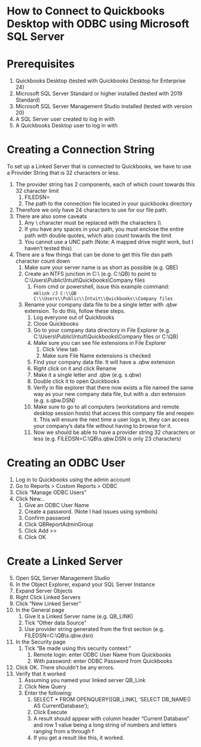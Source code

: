 How to Connect to Quickbooks Desktop with ODBC using Microsoft SQL Server
=========================================================================

# Prerequisites

1. Quickbooks Desktop (tested with Quickbooks Desktop for Enterprise 24) 
2. Microsoft SQL Server Standard or higher installed (tested with 2019 Standard)  
3. Microsoft SQL Server Management Studio installed (tested with version 20)  
4. A SQL Server user created to log in with
5. A Quickbooks Desktop user to log in with

# Creating a Connection String

To set up a Linked Server that is connected to Quickbooks, we have to use a Provider String that is 32 characters or less. 

1. The provider string has 2 components, each of which count towards this 32 character limit  
   1. FILEDSN=  
   2. The path to the connection file located in your quickbooks directory  
2. Therefore we only have 24 characters to use for our file path.  
3. There are also some caveats  
   1. Any \\ character must be replaced with the characters \\\\  
   2. If you have any spaces in your path, you must enclose the entire path with double quotes, which also count towards the limit  
   3. You cannot use a UNC path (Note: A mapped drive might work, but I haven’t tested this)  
4. There are a few things that can be done to get this file dsn path character count down  
   1. Make sure your server name is as short as possible (e.g. QBE)  
   2. Create an NTFS junction in C:\\ (e.g. C:\\QB) to point to C:\\Users\\Public\\Intuit\\Quickbooks\\Company files  
      1. From cmd or powershell, issue this example command:  
         ```mklink /J C:\\QB C:\\Users\\Public\\Intuit\\Quickbooks\\Company files``` 
   3. Rename your company data file to be a single letter with .qbw extension. To do this, follow these steps.  
      1. Log everyone out of Quickbooks  
      2. Close Quickbooks  
      3. Go to your company data directory in File Explorer (e.g. C:\\Users\\Public\\Intuit\\Quickbooks\\Company files or C:\\QB)  
      4. Make sure you can see file extensions in File Explorer  
         1. Click View tab  
         2. Make sure File Name extensions is checked  
      5. Find your company data file. It will have a .qbw extension  
      6. Right click on it and click Rename  
      7. Make it a single letter and .qbw (e.g. s.qbw)  
      8. Double click it to open Quickbooks  
      9. Verify in file explorer that there now exists a file named the same way as your new company data file, but with a .dsn extension (e.g. s.qbw.DSN)  
      10. Make sure to go to all computers (workstations and remote desktop session hosts) that access this company file and reopen it. This will ensure the next time a user logs in, they can access your company’s data file without having to browse for it.  
      11. Now we should be able to have a provider string 32 characters or less (e.g. FILEDSN=C:\\QB\\s.qbw.DSN is only 23 characters)

# Creating an ODBC User

1. Log in to Quickbooks using the admin account  
2. Go to Reports \> Custom Reports \> ODBC  
3. Click “Manage ODBC Users”  
4. Click New…  
   1. Give an ODBC User Name  
   2. Create a password. (Note I had issues using symbols)  
   3. Confirm password  
   4. Click QBReportAdminGroup  
   5. Click Add \>\>  
   6. Click OK

# Create a Linked Server

5. Open SQL Server Management Studio  
6. In the Object Explorer, expand your SQL Server Instance  
7. Expand Server Objects  
8. Right Click Linked Servers  
9. Click “New Linked Server”  
10. In the General page  
    1. Give it a Linked Server name (e.g. QB\_LINK)  
    2. Tick “Other data Source”  
    3. Use provider string generated from the first section (e.g. FILEDSN=C:\\QB\\s.qbw.dsn)  
11. In the Security page  
    1. Tick “Be made using this security context:”  
       1. Remote login: enter ODBC User Name from Quickbooks  
       2. With password: enter ODBC Password from Quickbooks  
12. Click OK. There shouldn’t be any errors.  
13. Verify that it worked  
    1. Assuming you named your linked server QB\_Link  
    2. Click New Query  
    3. Enter the following:  
       1. SELECT \* FROM OPENQUERY(\[QB\_LINK\], ‘SELECT DB\_NAME() AS CurrentDatabase’);  
       2. Click Execute  
       3. A result should appear with column header “Current Database” and row 1 value being a long string of numbers and letters ranging from a through f  
       4. If you get a result like this, it worked.
